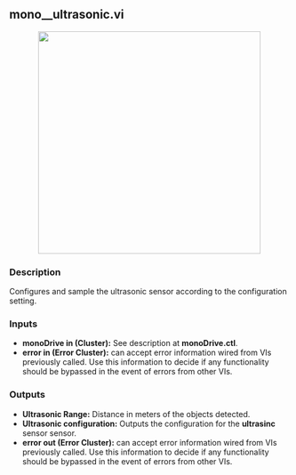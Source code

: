 ## mono__ultrasonic.vi
<p align="center">
<img src="https://github.com/monoDriveIO/client/raw/master/WikiPhotos/LV_client/sensors/mono__ultrasonicc.png" 
width="400"  />
</p>

### Description
Configures and sample the ultrasonic sensor according to the configuration setting.


### Inputs

- **monoDrive in (Cluster):** See description at **monoDrive.ctl**.
- **error in (Error Cluster):** can accept error information wired from VIs previously called. Use this information to decide if any functionality should be bypassed in the event of errors from other VIs.


### Outputs
- **Ultrasonic Range:** Distance in meters of the objects detected.
- **Ultrasonic configuration:** Outputs the configuration for the **ultrasinc** sensor sensor.
- **error out (Error Cluster):** can accept error information wired from VIs previously called. Use this information to decide if any functionality should be bypassed in the event of errors from other VIs.

